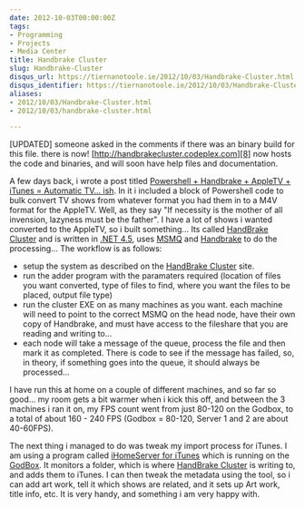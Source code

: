 ```yaml
---
date: 2012-10-03T00:00:00Z
tags:
- Programming
- Projects
- Media Center
title: Handbrake Cluster
slug: Handbrake-Cluster
disqus_url: https://tiernanotoole.ie/2012/10/03/Handbrake-Cluster.html
disqus_identifier: https://tiernanotoole.ie/2012/10/03/Handbrake-Cluster.html
aliases:
- 2012/10/03/Handbrake-Cluster.html
- 2012/10/03/handbrake-cluster.html

---
```

 
 
 
 
 
 
 

[UPDATED] someone asked in the comments if there was an binary build for this file. there is now! [http://handbrakecluster.codeplex.com][8] now hosts the code and binaries, and will soon have help files and documentation.

A few days back, i wrote a post titled [Powershell + Handbrake + AppleTV + iTunes = Automatic TV... ish][1]. In it i included a block of Powershell code to bulk convert TV shows from whatever format you had them in to a M4V format for the AppleTV. Well, as they say "If necessity is the mother of all invension, lazyness must be the father". I have a lot of shows i wanted converted to the AppleTV, so i built something... Its called [HandBrake Cluster][2] and is written in [.NET 4.5][3], uses [MSMQ][4] and [Handbrake][5] to do the processing... The workflow is as follows:

* setup the system as described on the [HandBrake Cluster][2] site.
* run the adder program with the paramaters required (location of files you want converted, type of files to find, where you want the files to be placed, output file type)
* run the cluster EXE on as many machines as you want. each machine will need to point to the correct MSMQ on the head node, have their own copy of Handbrake, and must have access to the fileshare that you are reading and writing to...
* each node will take a message of the queue, process the file and then mark it as completed. There is code to see if the message has failed, so, in theory, if something goes into the queue, it should always be processed...

I have run this at home on a couple of different machines, and so far so good... my room gets a bit warmer when i kick this off, and between the 3 machines i ran it on, my FPS count went from just 80-120 on the Godbox, to a total of about 160 - 240 FPS (Godbox = 80-120, Server 1 and 2 are about 40-60FPS).

The next thing i managed to do was tweak my import process for iTunes. I am using a program called [iHomeServer for iTunes][6] which is running on the [GodBox][7]. It monitors a folder, which is where [HandBrake Cluster][2] is writing to, and adds them to iTunes. I can then tweak the metadata using the tool, so i can add art work, tell it which shows are related, and it sets up Art work, title info, etc. It is very handy, and something i am very happy with.

[1]:https://www.tiernanotoole.ie/2012/09/28/Powershell-HandBrake-AppleTV-iTunes.html
[2]:https://github.com/tiernano/HandbrakeCluster
[3]:http://www.microsoft.com/en-us/download/details.aspx?id=30653
[4]:http://msdn.microsoft.com/en-us/library/aa967729.aspx
[5]:http://handbrake.fr/
[6]:http://www.bizmodeller.com/iHomeServer_for_iTunes.aspx
[7]:https://www.tiernanotoole.ie/Computers/godbox.html
[8]:http://handbrakecluster.codeplex.com
